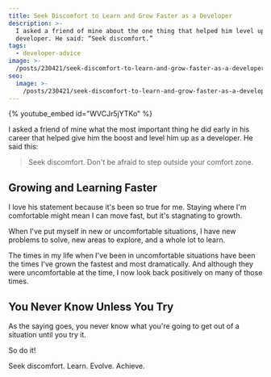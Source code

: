 ```yaml
---
title: Seek Discomfort to Learn and Grow Faster as a Developer
description: >-
  I asked a friend of mine about the one thing that helped him level up as a
  developer. He said: “Seek discomfort.”
tags:
  - developer-advice
image: >-
  /posts/230421/seek-discomfort-to-learn-and-grow-faster-as-a-developer-RkM7-jWY.png
seo:
  image: >-
    /posts/230421/seek-discomfort-to-learn-and-grow-faster-as-a-developer-hn2yAs-r--meta.png
---
```


{% youtube_embed id="WVCJr5jYTKo" %}

I asked a friend of mine what the most important thing he did early in his career that helped give him the boost and level him up as a developer. He said this:

> Seek discomfort. Don't be afraid to step outside your comfort zone.

## Growing and Learning Faster

I love his statement because it's been so true for me. Staying where I'm comfortable might mean I can move fast, but it's stagnating to growth.

When I've put myself in new or uncomfortable situations, I have new problems to solve, new areas to explore, and a whole lot to learn.

The times in my life when I've been in uncomfortable situations have been the times I've grown the fastest and most dramatically. And although they were uncomfortable at the time, I now look back positively on many of those times.

## You Never Know Unless You Try

As the saying goes, you never know what you're going to get out of a situation until you try it.

So do it!

Seek discomfort. Learn. Evolve. Achieve.
